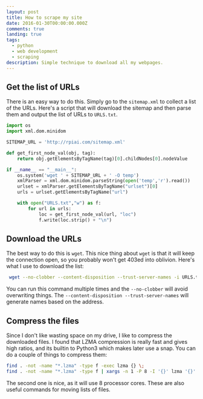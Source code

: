 ```yaml
---
layout: post
title: How to scrape my site
date: 2016-01-30T00:00:00.000Z
comments: true
landing: true
tags:
  - python
  - web development
  - scraping
description: Simple technique to download all my webpages.
---
```


## Get the list of URLs
There is an easy way to do this. Simply go to the `sitemap.xml` to collect a list of the URLs. Here's a script that will download the sitemap and then parse them and output the list of URLs to `URLS.txt`.

```python
import os
import xml.dom.minidom

SITEMAP_URL = 'http://rpiai.com/sitemap.xml'

def get_first_node_val(obj, tag):
    return obj.getElementsByTagName(tag)[0].childNodes[0].nodeValue

if __name__ == "__main__":
    os.system('wget ' + SITEMAP_URL + ' -O temp')
    xmlParser = xml.dom.minidom.parseString(open('temp','r').read())
    urlset = xmlParser.getElementsByTagName("urlset")[0]
    urls = urlset.getElementsByTagName("url")

    with open("URLS.txt","w") as f:
        for url in urls:
            loc = get_first_node_val(url, "loc")
            f.write(loc.strip() + "\n")
```

## Download the URLs
The best way to do this is `wget`. This nice thing about `wget` is that it will keep the connection open, so you probably won't get 403ed into oblivion. Here's what I use to download the list:

```bash
 wget --no-clobber --content-disposition --trust-server-names -i URLS.txt
```

You can run this command multiple times and the `--no-clobber` will avoid overwriting things. The `--content-disposition --trust-server-names` will generate names based on the address.

## Compress the files
Since I don't like wasting space on my drive, I like to compress the downloaded files. I found that LZMA compression is really fast and gives high ratios, and its builtin to Python3 which makes later use a snap. You can do a couple of things to compress them:

```bash
find . -not -name "*.lzma" -type f -exec lzma {} \;
find . -not -name "*.lzma" -type f | xargs -n 1 -P 8 -I '{}' lzma '{}'
```

The second one is nice, as it will use 8 processor cores. These are also useful commands for moving lists of files.

